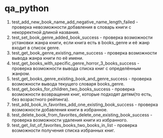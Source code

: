 # qa_python
1) test_add_new_book_name_add_negative_name_length_failed - проверка невозможности добавления в словарь книги с некорректной длиной названия. 
2) test_set_book_genre_added_book_success - проверка возможности установки жанра книги, если книга есть в books_genre и её жанр входит в список genre.
3) test_get_book_genre_existing_name_success - проверка возможности вывода жанра книги по её имени.
4) test_get_books_with_specific_genre_horror_3_books_success - проверка возможности вывода списка книг с определённым жанром.
5) test_get_books_genre_existing_book_and_genre_success - проверка возможности вывода текущего словаря books_genre.
6) test_get_books_for_children_two_books_success - проверка возможности возвращения книг, которые подходят детям(то есть, без возрастного рейтинга).
7) test_add_book_in_favorites_add_one_existing_book_success - проверка возможности добавления книги в избранное.
8) test_delete_book_from_favorites_delete_one_existing_book_success - проверка возможности удаления книги из избранного.
9) test_get_list_of_favorites_books_two_books_in_list - проверка возможности получения списка избранных книг.